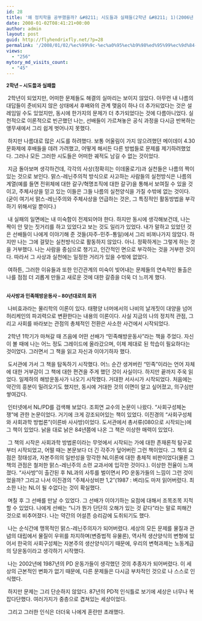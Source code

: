 ```yaml
---
id: 28
title: '왜 정치학을 공부했을까? &#8211; 시도들과 실패들(2학년 &#8211; 1)(2006년 글)'
date: 2008-01-02T08:41:21+00:00
author: admin
layout: post
guid: http://flyhendrixfly.net/?p=28
permalink: '/2008/01/02/%ec%99%9c-%ec%a0%95%ec%b9%98%ed%95%99%ec%9d%84-%ea%b3%b5%eb%b6%80%ed%96%88%ec%9d%84%ea%b9%8c-%ec%8b%9c%eb%8f%84%eb%93%a4%ea%b3%bc-%ec%8b%a4%ed%8c%a8%eb%93%a42%ed%95%99%eb%85%84-12006%eb%85%84/'
views:
  - "256"
mytory_md_visits_count:
  - "45"
---
```

<FONT size=2>**2학년 &#8211; 시도들과 실패들**</FONT>


  


&nbsp;2학년이 되었지만, 어떠한 문제들도 해결의 실마리는 보이지 않았다. 아무런 내 나름의 대답들이 준비되지 않은 상태에서 후배와의 관계 맺음이 하나 더 추가되었다는 것은 설레임일 수도 있었지만, 동시에 한가지의 문제가 더 추가되었다는 것에 다름아니었다. 실천적으로 이론적으로 빈곤했던 나는, 선배들이 가르쳐놓은 공식 과정을 다시금 반복하는 앵무새에서 그리 쉽게 벗어나지 못했다.


  


&nbsp;하지만 나름대로 많은 시도를 하려했다. 보통 어울림이 가지 않으려했던 메이데이 4.30 문화제에 후배들을 데려 가려했고, 어떻게 해서든 다른 방법들로 문제를 제기하려했었다. 그러나 모든 그러한 시도들은 어떠한 궤적도 남길 수 없는 것이었다.


  


&nbsp;지금 돌아보며 생각하건데, 각각의 사상(정확히는 이데올로기)과 실천들은 나름의 짝이 있는 것으로 보인다. 맑스-레닌주의적 방식으로 사고하는 사람들의 실천방식은 나름의 계열(예를 들면 전위체에 대한 갈구/혁명조직에 대한 갈구)을 통해서 보여질 수 있을 것이고, 주체사상을 믿고 있는 이들은 그들 나름의 실천양식을 가질 수밖에 없는 것이다.(굳이 여기서 맑스-레닌주의와 주체사상을 언급하는 것은, 그 특징적인 활동방법을 부각하기 위해서일 뿐이다.)


  


&nbsp;내 실패의 일면에는 내 미숙함이 전제되어야 한다. 하지만 동시에 생각해보건데, 나는 짝이 안 맞는 짓거리를 하고 있었다고 보는 것도 일리가 있었다. 내가 말하고 있었던 것은 선배들이 나에게 이야기해 준 것들(자주-민주-통일)에서 그리 비껴나가지 않았다. 하지만 나는 그에 걸맞는 실천방식으로 활동하지 않았다. 아니. 정확하게는 그렇게 하는 것을 거부했다. 나는 사람을 중심으로 챙기고, 인간적인 면으로 부각하는 것을 거부한 것이다. 따라서 그 사상과 실천에는 일정한 거리가 있을 수밖에 없었다.


  


&nbsp;여하튼, 그러한 이유들과 또한 인간관계의 미숙이 빚어내는 문제들의 연속적인 돌출은 나를 점점 더 괴롭게 만들고 새로운 것에 대한 갈증을 더욱 더 느끼게 했다.


  


**<FONT size=2>  
사사방과 민족해방운동사 &#8211; 80년대로의 회귀</FONT>**


  


&nbsp;나비효과라는 물리학의 이론이 있다. 태평양 너머에서의 나비의 날개짓이 대양을 넘어 허리케인의 파괴력으로 변환한다는 내용의 이론이다. 사실 지금의 나의 정치적 관점, 그리고 사회를 바라보는 관점의 총체적인 전환은 사소한 사건에서 시작되었다.


  


&nbsp;2학년 1학기가 마쳐갈 때 즈음에 어떤 선배가 &#8220;민족해방운동사&#8221;라는 책을 주었다. 자신이 볼 때에 나는 어느 정도 그레이드에 올라갔으며, 이제 제대로 된 학습이 필요하다는 것이었다. 그러면서 그 책을 읽고 자신과 이야기하자 했다.


  


&nbsp;도서관에 가서 그 책을 탐독하기 시작했다. 어느 순간 생겨버린 &#8220;민족&#8221;이라는 언어 자체에 대한 거부감이 그 책에 대한 편견을 주게 했던 것이 사실이다. 하지만 끝까지 주욱 읽었다. 일제하의 해방운동사가 나오기 시작했다. 거대한 서사시가 시작되었다. 처음에는 약간의 흥분이 밀려오기도 했지만, 동시에 거대한 것의 이면이 알고 싶어졌고, 의구심만 쌓여갔다.


  


&nbsp;인터넷에서 NL/PD를 검색해 보았다. 조희연 교수의 논문이 나왔다. &#8220;사회구성체논쟁&#8221;에 관한 논문이었다. 거기에 크게 강조되어있는 책이 있었다. 이진경의 &#8220;사회구성체와 사회과학 방법론&#8221;(이른바 사사방)이었다. 도서관에서 총서류(080으로 시작되는)에 그 책이 있었다. 낡을 대로 낡은 84년쯤에 나온 그 책은 이상한 매력이 있었다.


  


&nbsp;그 책의 시작은 사회과학 방법론이라는 무엇에서 시작되는 가에 대한 존재론적 탐구로 부터 시작되었고, 어떨 때는 본문보다 더 긴 각주가 덮어버린 그런 책이었다. 그 책의 요점은 정태성과, 자본주의의 일반성을 망각한 NL이론에 대한 총체적 비판이었다(물론 그 책의 관점은 철저한 맑스-레닌주의 소련 교과서에 입각한 것이다.). 이상한 전율이 느껴졌다. &#8220;사사방&#8221;이 출간된 후 NL과의 사투를 벌이면서 PD 운동가들의 느낌이 그런 것이었을까? 그리고 나서 이진경의 &#8220;주체사상비판 1,2&#8243;(1987 : 벼리)도 마저 읽어버렸다. 최소한 나는 NL이 될 수없다는 것이 확실했다.


  


&nbsp;며칠 후 그 선배를 만날 수 있었다. 그 선배가 이야기하는 요점에 대해서 조목조목 지적할 수 있었다. 나에게 선배는 &#8220;니가 뭔가 단단히 오해가 있는 것 같다&#8221;라는 말로 피해간 것으로 비추어졌다. 나는 약간의 어설픈 승리감에 도취되기도 했다.


  


&nbsp;나는 순식간에 맹목적인 맑스-레닌주의자가 되어버렸다. 세상의 모든 문제를 물질과 관념의 대립에서 물질이 우위를 차지하며(변증법적 유물론), 역사적 생산양식의 변형에 있어서 한국의 사회구성체는 자본주의 생산양식이기 때문에, 우리의 변혁과제는 노동계급의 당운동이라고 생각하기 시작했다.


  


&nbsp;나는 2002년에 1987년의 PD 운동가들이 생각했던 것의 추종자가 되어버렸다. 이 세상의 근본적인 변화가 없기 때문에, 다른 문제들은 다시금 부차적인 것으로 나 스스로 인식했다.


  


&nbsp;하지만 문제는 그리 단순하지 않았다. 87년의 PD적 인식틀로 보기에 세상은 너무나 복잡다단했다. 여러가지가 중층으로 겹쳐있는 세상이었다.


  


&nbsp;그리고 그러한 인식은 더더욱 나에게 혼란만 초래했다.